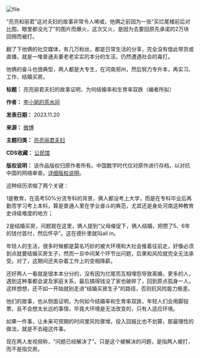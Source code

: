 ![file](https://chinadigitaltimes.net/chinese/files/2023/11/image-1700481646007.png)


“亮亮和丽君”这对夫妇的故事非常令人唏嘘，他俩之前因为一张“买烂尾楼前后对比图，眼里都没光了”的图片而爆火，这次又火，是因为去要回原先承诺的2万块回佣而被打。


翻了下他俩的社交媒体，有几万粉丝，都是日常生活的分享，完全没有借此带货或直播，就是一堆普通夫妻老老实实的本分的生活，仍然遭遇社会的毒打。


他俩的奋斗也很典型，两人都是大专生，在河南郑州，然后努力专升本，再实习、工作、结婚买房。




**标题：** 亮亮丽君夫妇的故事证明，为何结婚率和生育率双跌（编者所拟）  

**作者：** [李小粥的茶水间](https://chinadigitaltimes.net/space/李小粥的茶水间)  

**发表日期：** 2023.11.20  

**来源：** [微博](https://weibo.com/6191604322/NthkjuwDX)  

**主题归类：** [亮亮丽君夫妇](https://chinadigitaltimes.net/space/亮亮丽君夫妇)  

**CDS收藏：** [公民馆](https://chinadigitaltimes.net/space/%E5%85%AC%E6%B0%91%E9%A6%86)  

**版权说明：** 该作品版权归原作者所有。中国数字时代仅对原作进行存档，以对抗中国的网络审查。[详细版权说明](https://chinadigitaltimes.net/chinese/copyright)。


这种经历浓缩了两个关键：


1是教育，在高考50%分流专科的背景，俩人都没考上大学，而是在专科毕业后再勤苦学习考上本科，算是普通人里在学业奋斗的典范，尤其还是身处河南这种教育史诗级难度的地方；


2是结婚买房，问题就在这里，俩人提到“父母催促下，俩人结婚，把攒了5、6年的钱付首付，然后怀孕”。这在德扑里就叫all in。


年轻人的生活，很多时候都是莫名巧妙的被大环境和大社会推着往前走，好像必须到点就要结婚买房生子，然而一旦中间某个环节出问题，后果和风险就完全无法承受。对了，这期间还夹杂着工作上的变相降薪。


还好两人一看就是很本本分分的，没有因为烂尾而互相埋怨导致离婚，更多的人，遇到这种事都会波及家庭关系，最后搞得钱没了家也破碎了，回到原点孤身一人。这样想想，还不如一开始就别走进“结婚买房生子”的路径，否则抗风险能力极差。


他们的故事，也从侧面证明，为何如今结婚率和生育率双跌，年轻人们会用脚投票，且不会想太长远的事情，毕竟大环境是无法改变的，只有人适应环境。


如果一件事，让未来可预期的时间里风险骤增，投入回报比也不划算，那最理性的做法，就是不去碰这件事。


现在两人发视频称，“问题已经解决了”。只是这个被解决的问题，是指两人被打，而不是指交房。

